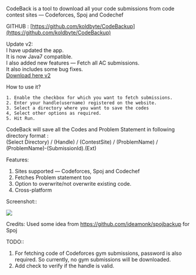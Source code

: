 CodeBack is a tool to download all your code submissions from code contest sites &mdash; Codeforces, Spoj and Codechef

GITHUB : [https://github.com/koldbyte/CodeBackup](https://github.com/koldbyte/CodeBackup)

Update v2:  
I have updated the app.  
It is now Java7 compatible.   
I also added new features &mdash; Fetch all AC submissions.   
It also includes some bug fixes.  
[Download here v2 ](https://github.com/koldbyte/CodeBackup/releases/download/Codeback_v2/CodeBackup_v2.jar)
  
  				
How to use it?  
  
	1. Enable the checkbox for which you want to fetch submissions.  
	2. Enter your handle(username) registered on the website.  
	3. Select a directory where you want to save the codes  
	4, Select other options as required.  
	5. Hit Run.  
				  
CodeBack will save all the Codes and Problem Statement in following directory format :  
(Select Directory) / (Handle) / (ContestSite) / (ProblemName) / (ProblemName)-(SubmissionId).(Ext)

Features:   
1) Sites supported &mdash; Codeforces, Spoj and Codechef  
2) Fetches Problem statement too  
3) Option to overwrite/not overwrite existing code.  
4) Cross-platform  

Screenshot::  
  
![ ](http://i.imgur.com/CMqeiP3.png)
  
Credits: Used some idea from https://github.com/ideamonk/spojbackup for Spoj  

TODO::  
1) For fetching code of Codeforces gym submissions, password is also required. So currently, no gym submissions will be downloaded.   
2) Add check to verify if the handle is valid.  
